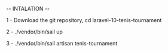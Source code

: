 -- INTALATION --

1 - Download the git repository, cd laravel-10-tenis-tournament

2 - ./vendor/bin/sail up

3 - ./vendor/bin/sail artisan tenis-tournament

